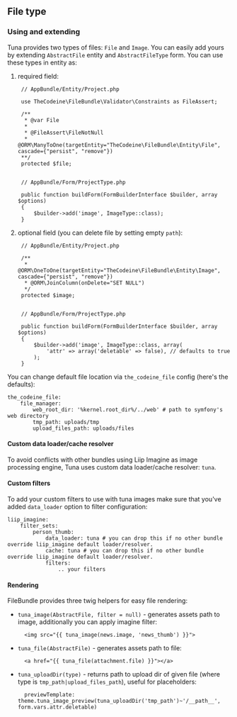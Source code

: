## File type

### Using and extending
Tuna provides two types of files: `File` and `Image`. You can easily add yours by extending `AbstractFile` entity and `AbstractFileType` form.
You can use these types in entity as:

1. required field:

        // AppBundle/Entity/Project.php

        use TheCodeine\FileBundle\Validator\Constraints as FileAssert;

        /**
         * @var File
         *
         * @FileAssert\FileNotNull
         * @ORM\ManyToOne(targetEntity="TheCodeine\FileBundle\Entity\File", cascade={"persist", "remove"})
        **/
        protected $file;


        // AppBundle/Form/ProjectType.php

        public function buildForm(FormBuilderInterface $builder, array $options)
        {
            $builder->add('image', ImageType::class);
        }

2. optional field (you can delete file by setting empty `path`):

        // AppBundle/Entity/Project.php

        /**
         * @ORM\OneToOne(targetEntity="TheCodeine\FileBundle\Entity\Image", cascade={"persist", "remove"})
         * @ORM\JoinColumn(onDelete="SET NULL")
         */
        protected $image;


        // AppBundle/Form/ProjectType.php

        public function buildForm(FormBuilderInterface $builder, array $options)
        {
            $builder->add('image', ImageType::class, array(
                'attr' => array('deletable' => false), // defaults to true
            );
        }

You can change default file location via `the_codeine_file` config (here's the defaults):

    the_codeine_file:
        file_manager:
            web_root_dir: '%kernel.root_dir%/../web' # path to symfony's web directory
            tmp_path: uploads/tmp
            upload_files_path: uploads/files

#### Custom data loader/cache resolver
To avoid conflicts with other bundles using Liip Imagine as image processing engine, Tuna uses custom data loader/cache resolver: `tuna`.

#### Custom filters
To add your custom filters to use with tuna images make sure that you've added `data_loader` option to filter configuration:

    liip_imagine:
        filter_sets:
            person_thumb:
                data_loader: tuna # you can drop this if no other bundle override liip_imagine default loader/resolver.
                cache: tuna # you can drop this if no other bundle override liip_imagine default loader/resolver.
                filters:
                    .. your filters

#### Rendering
FileBundle provides three twig helpers for easy file rendering:

* `tuna_image(AbstractFile, filter = null)` - generates assets path to image, additionally you can apply imagine filter:

        <img src="{{ tuna_image(news.image, 'news_thumb') }}">

* `tuna_file(AbstractFile)` - generates assets path to file:

        <a href="{{ tuna_file(attachment.file) }}"></a>

* `tuna_uploadDir(type)` - returns path to upload dir of given file (where type is `tmp_path|upload_files_path`), useful for placeholders:

        previewTemplate: theme.tuna_image_preview(tuna_uploadDir('tmp_path')~'/__path__', form.vars.attr.deletable)